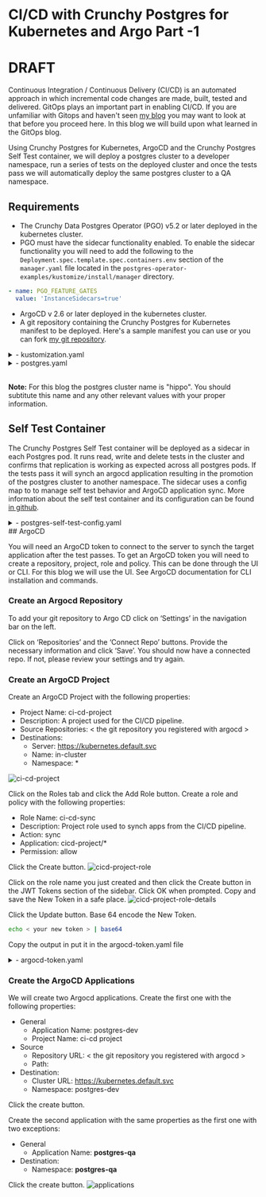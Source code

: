 # CI/CD with Crunchy Postgres for Kubernetes and Argo Part -1
# DRAFT

Continuous Integration / Continuous Delivery (CI/CD) is an automated approach in which incremental code changes are made, built, tested and delivered.  GitOps plays an important part in enabling CI/CD.  If you are unfamiliar with Gitops and haven't seen [my blog](https://www.crunchydata.com/blog/postgres-gitops-with-argo-and-kubernetes) you may want to look at that before you proceed here.  In this blog we will build upon what learned in the GitOps blog.

Using Crunchy Postgres for Kubernetes, ArgoCD and the Crunchy Postgres Self Test container, we will deploy a postgres cluster to a developer namespace, run a series of tests on the deployed cluster and once the tests pass we will automatically deploy the same postgres cluster to a QA namespace.

## Requirements
 - The Crunchy Data Postgres Operator (PGO) v5.2 or later deployed in the kubernetes cluster.  
 - PGO must have the sidecar functionality enabled.  To enable the sidecar functionality you will need to add the following to the `Deployment.spec.template.spec.containers.env` section of the `manager.yaml` file located in the `postgres-operator-examples/kustomize/install/manager` directory.

```yaml
- name: PGO_FEATURE_GATES
  value: 'InstanceSidecars=true'
```
 - ArgoCD v 2.6 or later deployed in the kubernetes cluster.
 - A git repository containing the Crunchy Postgres for Kubernetes manifest to be deployed.  Here's a sample manifest you can use or you can fork [my git repository](https://github.com/bobpach/Postgres-CI-CD).

<details><summary>- kustomization.yaml</summary>

```yaml
resources:
- argocd-token.yaml
- hippo-self-test-config.yaml
- postgres.yaml
```
</details>

<details><summary>- postgres.yaml</summary>

```yaml
apiVersion: postgres-operator.crunchydata.com/v1beta1
kind: PostgresCluster
metadata:
  name: hippo
spec:
  image: bobpachcrunchy/crunchy-postgres:ubi8-13.8-5.2.0-0
  imagePullSecrets:
  - name: privatereg
  postgresVersion: 15
  shutdown: false
  users:
    - name: hippo
      options: "SUPERUSER"
  instances:
    - name: pgha1
      replicas: 3
      containers:
        - name: selftest
          image: bobpachcrunchy/postgres-self-test:1.0.0
          imagePullPolicy: IfNotPresent
          env:
            - name: ARGOCD_APP_NAME
              valueFrom:
                configMapKeyRef:
                  name: postgres-self-test-config
                  key: auto-promote-argocd-app-name
            - name: ARGOCD_NAMESPACE
              valueFrom:
                configMapKeyRef:
                  name: postgres-self-test-config
                  key: argocd-namespace
            - name: AUTO_PROMOTE
              valueFrom:
                configMapKeyRef:
                  name: postgres-self-test-config
                  key: auto-promote
            - name: ARGOCD_SERVICE_ADDRESS
              valueFrom:
                configMapKeyRef:
                  name: postgres-self-test-config
                  key: argocd-service-address
            - name: ARGOCD_TOKEN
              valueFrom:
                secretKeyRef:
                  key: token
                  name: argocd-token
            - name: ARGOCD_VERIFY_TLS
              valueFrom:
                configMapKeyRef:
                  name: postgres-self-test-config
                  key: argocd-verify-tls
            - name: DB_USER
              valueFrom:
                configMapKeyRef:
                  name: postgres-self-test-config
                  key: db-user
            - name: DB_USER_PASSWORD
              valueFrom:
                secretKeyRef:
                  key: password
                  name: hippo-pguser-hippo
            - name: CLUSTER_NAME
              valueFrom:
                configMapKeyRef:
                  name: postgres-self-test-config
                  key: cluster-name
            - name: LOG_LEVEL
              valueFrom:
                configMapKeyRef:
                  name: postgres-self-test-config
                  key: log-level
            - name: LOG_PATH
              valueFrom:
                configMapKeyRef:
                  name: postgres-self-test-config
                  key: log-path
            - name: NAMESPACE
              valueFrom:
                fieldRef:
                  apiVersion: v1
                  fieldPath: metadata.namespace
            - name: POSTGRES_CONN_ATTEMPTS
              valueFrom:
                configMapKeyRef:
                  name: postgres-self-test-config
                  key: postgres-conn-attempts
            - name: POSTGRES_CONN_INTERVAL
              valueFrom:
                configMapKeyRef:
                  name: postgres-self-test-config
                  key: postgres-conn-interval
            - name: SERVICE_PORT
              valueFrom:
                configMapKeyRef:
                  name: postgres-self-test-config
                  key: service-port
            - name: SSLMODE
              valueFrom:
                configMapKeyRef:
                  name: postgres-self-test-config
                  key: sslmode
          volumeMounts:
          - name: postgres-data
            readOnly: false
            mountPath: /pgdata
      dataVolumeClaimSpec:
        accessModes:
        - "ReadWriteOnce"
        resources:
          requests:
            storage: 1Gi
      affinity:
        podAntiAffinity:
          preferredDuringSchedulingIgnoredDuringExecution:
          - weight: 1
            podAffinityTerm:
              topologyKey: kubernetes.io/hostname
              labelSelector:
                matchLabels:
                  postgres-operator.crunchydata.com/cluster: hippo
                  postgres-operator.crunchydata.com/instance-set: pgha1         
  backups:
    pgbackrest:
      image: bobpachcrunchy/crunchy-pgbackrest:ubi8-5.2.0-0
      repos:
      - name: repo1
        volume:
          volumeClaimSpec:
            accessModes:
            - "ReadWriteOnce"
            resources:
              requests:
                storage: 1Gi
```
</details>
</br>

**Note:** For this blog the postgres cluster name is "hippo".  You should subtitute this name and any other relevant values with your proper information.

## Self Test Container
The Crunchy Postgres Self Test container will be deployed as a sidecar in each Postgres pod.  It runs read, write and delete tests in the cluster and confirms that replication is working as expected across all postgres pods.  If the tests pass it will synch an argocd application resulting in the promotion of the postgres cluster to another namespace.  The sidecar uses a config map to to manage self test behavior and ArgoCD application sync.  More information about the self test container and its configuration can be found [in github](https://github.com/bobpach/Crunchy-Postgres-Self-Test).

<details><summary>- postgres-self-test-config.yaml</summary>

```yaml
apiVersion: v1
data:  
  argocd-namespace: argocd
  argocd-service-address: <ip address of the argocd service>
  argocd-verify-tls: "false"
  auto-promote: "true"
  auto-promote-argocd-app-name: postgres-qa
  db-user: hippo
  cluster-name: hippo
  log-level: info 
  log-path: /pgdata
  postgres-conn-attempts: "12"
  postgres-conn-interval: "5"
  service-port: "5432"
  sslmode: require
kind: ConfigMap
metadata:
  labels:
    vendor: crunchydata
    postgres-operator.crunchydata.com/cluster: hippo
  name: postgres-self-test-config
```
</details>
## ArgoCD

You will need an ArgoCD token to connect to the server to synch the target application after the test passes.  To get an ArgoCD token you will need to create a repository, project, role and policy. This can be done through the UI or CLI.  For this blog we will use the UI.  See ArgoCD documentation for CLI installation and commands.

### Create an Argocd Repository
To add your git repository to Argo CD click on ‘Settings’ in the
navigation bar on the left.

Click on ‘Repositories’ and the ‘Connect Repo’ buttons. Provide the
necessary information and click ‘Save’. You should now have a connected repo. If
not, please review your settings and try again.

### Create an ArgoCD Project
Create an ArgoCD Project with the following properties:
- Project Name: ci-cd-project
- Description: A project used for the CI/CD pipeline.
- Source Repositories: < the git repository you registered with argocd >
- Destinations: 
  - Server: https://kubernetes.default.svc
  - Name: in-cluster
  - Namespace: *

![ci-cd-project](https://github.com/bobpach/Postgres-CI-CD/blob/main/Part-1-Deployment/images/cicd-project.png)
<!-- ![ci-cd-project](images/cicd-project.png) -->

Click on the Roles tab and click the Add Role button.  Create a role and policy with the following properties:
- Role Name: ci-cd-sync
- Description: Project role used to synch apps from the CI/CD pipeline.
- Action: sync
- Application: cicd-project/*
- Permission: allow

Click the Create button.
![cicd-project-role](https://github.com/bobpach/Postgres-CI-CD/blob/main/Part-1-Deployment/images/cicd-project-role.png)
<!-- ![cicd-project-role](images/cicd-project-role.png) -->
Click on the role name you just created and then click the Create button in the JWT Tokens section of the sidebar.  Click OK when prompted.
Copy and save the New Token in a safe place.
![cicd-project-role-details](https://github.com/bobpach/Postgres-CI-CD/blob/main/Part-1-Deployment/images/cicd-project-role-details.png)
<!-- ![cicd-project-role-details](images/cicd-project-role-details.png) -->
Click the Update button.
Base 64 encode the New Token.
``` bash
echo < your new token > | base64
```
Copy the output in put it in the argocd-token.yaml file

<details><summary>- argocd-token.yaml</summary>

```yaml
apiVersion: v1
data:
  token: <your base64 encoded argocd token>
kind: Secret
metadata:
  name: argocd-token
type: Opaque
```
</details>

### Create the ArgoCD Applications
We will create two Argocd applications.  Create the first one with the following properties:
- General
  - Application Name: postgres-dev
  - Project Name: ci-cd project
- Source
  - Repository URL: < the git repository you registered with argocd >
  - Path: <the path to the kustomization file in the gut repo >
- Destination:
  - Cluster URL: https://kubernetes.default.svc
  - Namespace: postgres-dev

Click the create button.

Create the second application with the same properties as the first one with two exceptions:
- General
  - Application Name: **postgres-qa**
- Destination:
  - Namespace: **postgres-qa**

Click the create button.
![applications](https://github.com/bobpach/Postgres-CI-CD/blob/main/Part-1-Deployment/images/applications.png)
<!-- ![applications](images/applications.png) -->
